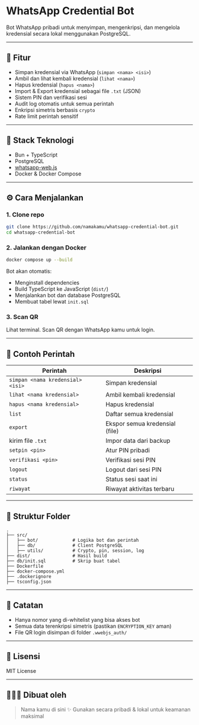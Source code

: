 # WhatsApp Credential Bot

Bot WhatsApp pribadi untuk menyimpan, mengenkripsi, dan mengelola kredensial secara lokal menggunakan PostgreSQL.

---

## 🚀 Fitur

- Simpan kredensial via WhatsApp (`simpan <nama> <isi>`)
- Ambil dan lihat kembali kredensial (`lihat <nama>`)
- Hapus kredensial (`hapus <nama>`)
- Import & Export kredensial sebagai file `.txt` (JSON)
- Sistem PIN dan verifikasi sesi
- Audit log otomatis untuk semua perintah
- Enkripsi simetris berbasis `crypto`
- Rate limit perintah sensitif

---

## 🧱 Stack Teknologi

- Bun + TypeScript
- PostgreSQL
- [whatsapp-web.js](https://github.com/pedroslopez/whatsapp-web.js)
- Docker & Docker Compose

---

## ⚙️ Cara Menjalankan

### 1. Clone repo
```bash
git clone https://github.com/namakamu/whatsapp-credential-bot.git
cd whatsapp-credential-bot
```

### 2. Jalankan dengan Docker
```bash
docker compose up --build
```

Bot akan otomatis:
- Menginstall dependencies
- Build TypeScript ke JavaScript (`dist/`)
- Menjalankan bot dan database PostgreSQL
- Membuat tabel lewat `init.sql`

### 3. Scan QR
Lihat terminal. Scan QR dengan WhatsApp kamu untuk login.

---

## 🔐 Contoh Perintah

| Perintah                | Deskripsi                           |
|-------------------------|-------------------------------------|
| `simpan <nama kredensial> <isi>`       | Simpan kredensial                   |
| `lihat <nama kredensial>`            | Ambil kembali kredensial            |
| `hapus <nama kredensial>`            | Hapus kredensial                    |
| `list`                  | Daftar semua kredensial             |
| `export`                | Ekspor semua kredensial (file)      |
| kirim file `.txt`       | Impor data dari backup              |
| `setpin <pin>`           | Atur PIN pribadi                    |
| `verifikasi <pin>`       | Verifikasi sesi PIN                 |
| `logout`                | Logout dari sesi PIN                |
| `status`                | Status sesi saat ini                |
| `riwayat`               | Riwayat aktivitas terbaru           |

---

## 📁 Struktur Folder

```
.
├── src/
│   ├── bot/             # Logika bot dan perintah
│   ├── db/              # Client PostgreSQL
│   ├── utils/           # Crypto, pin, session, log
├── dist/                # Hasil build
├── db/init.sql          # Skrip buat tabel
├── Dockerfile
├── docker-compose.yml
├── .dockerignore
├── tsconfig.json
```

---

## 📝 Catatan

- Hanya nomor yang di-whitelist yang bisa akses bot
- Semua data terenkripsi simetris (pastikan `ENCRYPTION_KEY` aman)
- File QR login disimpan di folder `.wwebjs_auth/`

---

## 📌 Lisensi

MIT License

---

## 🙋🏻‍♂️ Dibuat oleh

> Nama kamu di sini ✨
> Gunakan secara pribadi & lokal untuk keamanan maksimal
